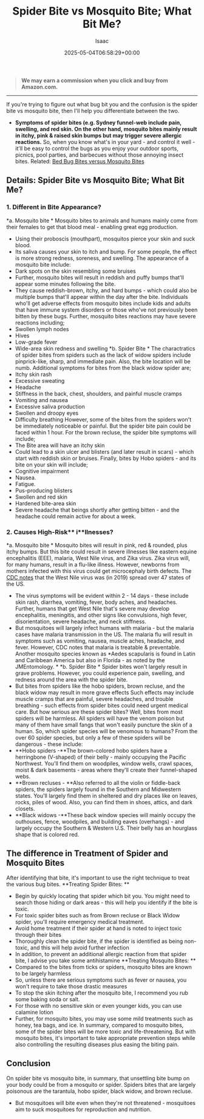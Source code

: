 ﻿---
author: Isaac
layout: post
title: Spider Bite vs Mosquito Bite; What Bit Me?
date: '2025-05-04T06:58:29+00:00'
categories:
- Guide
- Mosquitoes
- Spiders
tags: []
slug: /spider-bite-vs-mosquito-bite/
lastmod: 2025-05-07T12:21:28+03:00
---
> **We may earn a commission when you click and buy from Amazon.com.**
>

---
If you're trying to figure out what bug bit you and the confusion is the spider bite vs mosquito bite, then I'll help you differentiate between the two.
- **Symptoms of spider bites (e.g. Sydney funnel-web include pain, swelling, and red skin. On the other hand, mosquito bites mainly result in itchy, pink & raised skin bumps but may trigger severe allergic reactions.**
So, when you know what's in your yard - and control it well - it'll be easy to control the bugs as you enjoy your outdoor sports, picnics, pool parties, and barbecues without those annoying insect bites.
Related:
[Bed Bug Bites versus Mosquito Bites](https://pestpolicy.com/bed-bug-bites-vs-mosquito-bites/)
## Details: Spider Bite vs Mosquito Bite; What Bit Me?
### 1. Different in Bite Appearance?
*a. Mosquito bite *
Mosquito bites to animals and humans mainly come from their females to get that blood meal - enabling great egg production.
- Using their proboscis (mouthpart), mosquitos pierce your skin and suck blood.
- Its saliva causes your skin to itch and bump. For some people, the effect is more strong redness, soreness, and swelling.
The appearance of a mosquito bite include:
- Dark spots on the skin resembling some bruises
- Further, mosquito bites will result in reddish and puffy bumps that'll appear some minutes following the bite.
- They cause reddish-brown, itchy, and hard bumps - which could also be multiple bumps that'll appear within the day after the bite.
Individuals who'll get adverse effects from mosquito bites include kids and adults that have immune system disorders or those who've not previously been bitten by these bugs.
Further, mosquito bites reactions may have severe reactions including;
- Swollen lymph nodes
- Hives
- Low-grade fever
- Wide-area skin redness and swelling
*b. Spider Bite *
The charactratics of spider bites from spiders such as the lack of widow spiders include pinprick-like, sharp, and immediate pain.
Also, the bite location will be numb. Additional symptoms for bites from the black widow spider are;
- Itchy skin rash
- Excessive sweating
- Headache
- Stiffness in the back, chest, shoulders, and painful muscle cramps
- Vomiting and nausea
- Excessive saliva production
- Swollen and droopy eyes
- Difficulty breathing
However, some of the bites from the spiders won't be immediately noticeable or painful. But the spider bite pain could be faced within 1 hour.
For the brown recluse, the spider bite symptoms will include;
- The Bite area will have an itchy skin
- Could lead to a skin ulcer and blisters (and later result in scars) - which start with reddish skin or bruises.
Finally, bites by Hobo spiders - and its bite on your skin will include;
- Cognitive impairment
- Nausea.
- Fatigue.
- Pus-producing blisters
- Swollen and red skin
- Hardened bite-area skin
- Severe headache that beings shortly after getting bitten - and the headache could remain active for about a week.
### 2. Causes High-Risk** i**llnesses?
*a. Mosquito bite *
Mosquito bites will result in pink, red & rounded, plus itchy bumps. But this bite could result in severe illnesses like eastern equine encephalitis (EEE), malaria, West Nile virus, and Zika virus.
Zika virus will, for many humans, result in a flu-like illness. However, newborns from mothers infected with this virus could get microcephaly birth defects.
The
[CDC notes](https://pestpolicy.com)
that the West Nile virus was (in 2019) spread over 47 states of the US.
- The virus symptoms will be evident within 2 - 14 days - these include skin rash, diarrhea, vomiting, fever, body aches, and headaches.
Further, humans that get West Nile that's severe may develop encephalitis, meningitis, and other signs like convulsions, high fever, disorientation, severe headache, and neck stiffness.
- But mosquitoes will largely infect humans with malaria - but the malaria cases have malaria transmission in the US.
The malaria flu will result in symptoms such as vomiting, nausea, muscle aches, headache, and fever. However, CDC notes that malaria is treatable & preventable.
Another mosquito species known as
*Aedes scapularis is found in Latin and Caribbean America but also in Florida - as noted by the JMEntomology. *
*b. Spider Bite *
Spider bites won't largely result in grave problems. However, you could experience pain, swelling, and redness around the area with the spider bite.
- But bites from spiders like the hobo spiders, brown recluse, and the black widow may result in more grave effects
Such effects may include muscle cramps that are painful, severe headaches, and trouble breathing - such effects from spider bites could need urgent medical care.
But how serious are these spider bites? Well, bites from most spiders will be harmless. All spiders will have the venom poison but many of them have small fangs that won't easily puncture the skin of a human.
So, which spider species will be venomous to humans? From the over 60 spider species, but only a few of these spiders will be dangerous - these include:
- **Hobo spiders -**The brown-colored hobo spiders have a herringbone (V-shaped) of their belly - mainly occupying the Pacific Northwest. You'll find them on woodpiles, window wells, crawl spaces, moist & dark basements - areas where they'll create their funnel-shaped webs.
- **Brown recluses - **Also referred to all the violin or fiddle-back spiders, the spiders largely found in the Southern and Midwestern states. You'll largely find them in sheltered and dry places like on leaves, rocks, piles of wood. Also, you can find them in shoes, attics, and dark closets.
- **Black widows -**These back window species will mainly occupy the outhouses, fence, woodpiles, and building eaves (overhangs) - and largely occupy the Southern & Western U.S. Their belly has an hourglass shape that is colored red.
## The difference in Treatment of Spider and Mosquito Bites
After identifying that bite, it's important to use the right technique to treat the various bug bites.
**Treating Spider Bites: **
- Begin by quickly locating that spider which bit you. You might need to search those hiding or dark areas - this will help you identify if the bite is toxic.
- For toxic spider bites such as from Brown recluse or Black Widow spider, you'll require emergency medical treatment.
- Avoid home treatment if their spider at hand is noted to inject toxic through their bites
- Thoroughly clean the spider bite, if the spider is identified as being non-toxic, and this will help avoid further infection
- In addition, to prevent an additional allergic reaction from that spider bite, I advise you take some antihistamine
**Treating Mosquito Bites: **
- Compared to the bites from ticks or spiders, mosquito bites are known to be largely harmless
- So, unless there are serious symptoms such as fever or nausea, you won't require to take those drastic measures
- To stop the skin itching after the mosquito bite, I recommend you rub some baking soda or salt.
- For those with no sensitive skin or even younger kids, you can use calamine lotion
- Further, for mosquito bites, you may use some mild treatments such as honey, tea bags, and ice.
In summary, compared to mosquito bites, some of the spider bites will be more toxic and life-threatening.
But with mosquito bites, it's important to take appropriate prevention steps while also controlling the resulting diseases plus easing the biting pain.
## Conclusion
On spider bite vs mosquito bite, in summary, that unsettling bite bump on your body could be from a mosquito or spider.
Spiders bites that are largely poisonous are the tarantula, hobo spider, black widow, and brown recluse.
- But mosquitoes will bite even when they're not threatened - mosquitoes aim to suck mosquitoes for reproduction and nutrition.